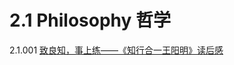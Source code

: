 # 2.1 Philosophy 哲学

2.1.001 [致良知，事上练——《知行合一王阳明》读后感](zhi-liang-zhi-shi-shang-lian-zhi-hang-he-yi-wang-yang-ming-du-hou-gan.md)


